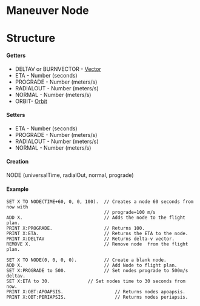 ﻿# Maneuver Node

Structure
=========

#### Getters

* DELTAV or BURNVECTOR - [Vector](../vector)
* ETA - Number (seconds)
* PROGRADE - Number (meters/s)
* RADIALOUT - Number (meters/s)
* NORMAL - Number (meters/s)
* ORBIT- [Orbit](../orbit)

#### Setters

* ETA - Number (seconds)
* PROGRADE - Number (meters/s)
* RADIALOUT - Number (meters/s)
* NORMAL - Number (meters/s)


#### Creation

NODE (universalTime, radialOut, normal, prograde)

#### Example

    SET X TO NODE(TIME+60, 0, 0, 100).  // Creates a node 60 seconds from now with
                                        // prograde=100 m/s
    ADD X.                              // Adds the node to the flight plan.
    PRINT X:PROGRADE.                   // Returns 100.
    PRINT X:ETA.                        // Returns the ETA to the node.
    PRINT X:DELTAV                      // Returns delta-v vector.
    REMOVE X.                           // Remove node  from the flight plan.

    SET X TO NODE(0, 0, 0, 0).          // Create a blank node.
    ADD X.                              // Add Node to flight plan.
    SET X:PROGRADE to 500.              // Set nodes prograde to 500m/s deltav.
    SET X:ETA to 30.              // Set nodes time to 30 seconds from now.
    PRINT X:OBT:APOAPSIS.                   // Returns nodes apoapsis.
    PRINT X:OBT:PERIAPSIS.                  // Returns nodes periapsis.


